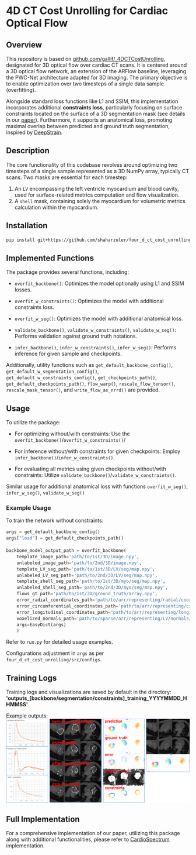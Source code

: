 # 4D CT Cost Unrolling for Cardiac Optical Flow

## Overview
This repository is based on [github.com/gallif/_4DCTCostUnrolling](https://www.github.com/gallif/_4DCTCostUnrolling), designated for 3D optical flow over cardiac CT scans. It is centered around a 3D optical flow network, an extension of the ARFlow baseline, leveraging the PWC-Net architecture adapted for 3D imaging. The primary objective is to enable optimization over two timesteps of a single data sample (overfitting). 

Alongside standard loss functions like L1 and SSIM, this implementation incorporates additional **constraints loss**, particularly focusing on surface constraints located on the surface of a 3D segmentation mask (see details in our [paper](https://arxiv.org/abs/2407.03794)).  Furthermore, it supports an anatomical loss, promoting maximal overlap between predicted and ground truth segmentation, inspired by [DeepStrain](https://www.frontiersin.org/articles/10.3389/fcvm.2021.730316/).

## Description
The core functionality of this codebase revolves around optimizing two timesteps of a single sample represented as a 3D NumPy array, typically CT scans. Two masks are essential for each timestep:
1. An `LV` encompassing the left ventricle myocardium and blood cavity, used for surface-related metrics computation and flow visualization.
2. A `shell` mask, containing solely the myocardium for volumetric metrics calculation within the myocardium. 

## Installation

```bash
pip install git+https://github.com/shaharzuler/four_d_ct_cost_unrolling.git
```

## Implemented Functions
The package provides several functions, including:

- `overfit_backbone()`: Optimizes the model optionally using L1 and SSIM losses.
- `overfit_w_constraints()`: Optimizes the model with additional constraints loss.
- `overfit_w_seg()`: Optimizes the model with additional anatomical loss.

- `validate_backbone()`, `validate_w_constraints()`, `validate_w_seg()`: Performs validation against ground truth notations.
- `infer_backbone()`, `infer_w_constraints()`, `infer_w_seg()`: Performs inference for given sample and checkpoints.

Additionally, utility functions such as `get_default_backbone_config()`, `get_default_w_segmentation_config()`, `get_default_w_constraints_config()`, 
`get_checkpoints_path()`, `get_default_checkpoints_path()`, `flow_warp()`, `rescale_flow_tensor()`, `rescale_mask_tensor()`, and `write_flow_as_nrrd()` are provided.

## Usage

To utilize the package:

- For optimizing without/with constraints: Use the `overfit_backbone()`/`overfit_w_constraints()`/

- For inference without/with constraints for given checkpoints: Employ `infer_backbone()`/`infer_w_constraints()`.

- For evaluating all metrics using given checkpoints without/with constraints: Utilize  `validate_backbone()`/`validate_w_constraints()`.

Similar usage for additional anatomical loss with functions `overfit_w_seg()`, `infer_w_seg()`, `validate_w_seg()`


### Example Usage

To train the network without constraints:

```python
args = get_default_backbone_config()
args["load"] = get_default_checkpoints_path()

backbone_model_output_path = overfit_backbone(
    template_image_path='path/to/1st/3D/image.npy',
    unlabeled_image_path='path/to/2nd/3D/image.npy', 
    template_LV_seg_path='path/to/1st/3D/LV/seg/map.npy', 
    unlabeled_LV_seg_path='path/to/2nd/3D/LV/seg/map.npy',    
    template_shell_seg_path='path/to/1st/3D/myo/seg/map.npy', 
    unlabeled_shell_seg_path='path/to/2nd/3D/myo/seg/map.npy',    
    flows_gt_path='path/to/1st/3D/ground_truth/array.npy', 
    error_radial_coordinates_path='path/to/arr/representing/radial/coordinates/projection.npy', # for metrics calculations and visualization
    error_circumferential_coordinates_path='path/to/arr/representing/circumferential/coordinates/projection.npy', # for metrics calculations and visualization
    error_longitudinal_coordinates_path='path/to/arr/representing/longitudinal/coordinates/projection.npy', # for metrics calculations and visualization
    voxelized_normals_path='path/to/sparse/arr/representing/LV/normals/projection.npy', # for metrics calculations and visualization
    args=EasyDict(args)
    )   
```

Refer to *`run.py`* for detailed usage examples.

Configurations adjustment in `args` as per `four_d_ct_cost_unrolling/src/configs`.

## Training Logs
Training logs and visualizations are saved by default in the directory:
**'outputs_[backbone/segmentation/constraints]_training_YYYYMMDD_HHMMSS'**

Example outputs:
![Partial Training Output Data](readme_data/readme_data.png)

## Full Implementation
For a comprehensive implementation of our paper, utilizing this package along with additional functionalities, please refer to [CardioSpectrum](https://www.github.com/shaharzuler/CardioSpectrum) implementation.
